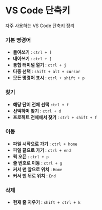 # VS Code 단축키

자주 사용하는 VS Code 단축키 정리

### 기본 명령어

- **들여쓰기** : `ctrl + [`
- **내어쓰기** : `ctrl + ]`
- **통합 터미널 열기** : `ctrl + j`
- **다중 선택** : `shift + alt + cursor`
- **모든 명령어 표시** : `ctrl + shift + p`

### 찾기

- **해당 단어 전체 선택** `ctrl + f`
- **선택하며 찾기** : `ctrl + d`
- **프로젝트 전체에서 찾기** : `ctrl + shift + f`

### 이동

- **파일 시작으로 가기** : `ctrl + home`
- **파일 끝으로 가기** : `ctrl + end`
- **퀵 오픈** : `ctrl + p`
- **줄 번호로 이동** : `ctrl + g`
- **커서 맨 앞으로 위치** : `Home`
- **커서 맨 뒤로 위치** : `End`

### 삭제

- **현재 줄 지우기** : `shift + ctrl + k`
